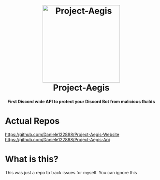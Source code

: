<h1 align="center">
    <a href="https://discord.gg/Pah4yj5"><img src="https://i.imgur.com/AuOmb8h.png" width="256px" alt="Project-Aegis"></a>
  <br>
    Project-Aegis
  <br>
 </h1>
 <h4 align="center">First Discord wide API to protect your Discord Bot from malicious Guilds</h4>

# Actual Repos
https://github.com/Daniele122898/Project-Aegis-Website <br>
https://github.com/Daniele122898/Project-Aegis-Api

# What is this?
This was just a repo to track issues for myself. You can ignore this
